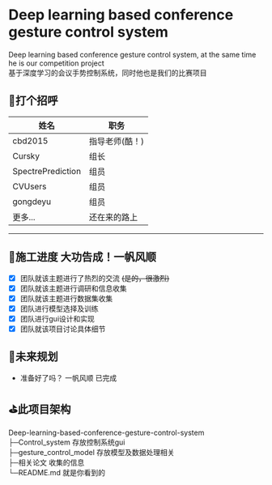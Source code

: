 # Deep learning based conference gesture control system
 Deep learning based conference gesture control system, at the same time he is our competition project</br>
 基于深度学习的会议手势控制系统，同时他也是我们的比赛项目</br>
 
 ## 🌹打个招呼

|   姓名   | 职务    |
| ---- | ---- |
|   cbd2015     |   指导老师(酷！)  |
|  Cursky    |   组长  |
|   SpectrePrediction     |   组员  |
|   CVUsers     |   组员  |
|   gongdeyu     |   组员  |
|  更多...    |   还在来的路上   |

***

## 🔨施工进度 大功告成！一帆风顺
- [x] 团队就该主题进行了热烈的交流 ~~(是的，很激烈)~~
- [x] 团队就该主题进行调研和信息收集
- [x] 团队就该主题进行数据集收集	
- [x] 团队进行模型选择及训练	
- [x] 团队进行gui设计和实现	
- [x] 团队就该项目讨论具体细节	

## 📖未来规划
- 准备好了吗？ 一帆风顺 已完成


## ⛳此项目架构
Deep-learning-based-conference-gesture-control-system</br>
 ├─Control_system 存放控制系统gui</br>
 ├─gesture_control_model 存放模型及数据处理相关</br>
 ├─相关论文 收集的信息</br>
 └─README.md 就是你看到的</br>
